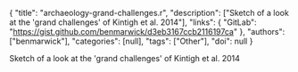 {
  "title": "archaeology-grand-challenges.r",
  "description": ["Sketch of a look at the 'grand challenges' of Kintigh et al. 2014"],
  "links": {
    "GitLab": "https://gist.github.com/benmarwick/d3eb3167ccb2116197ca"
  },
  "authors": ["benmarwick"],
  "categories": [null],
  "tags": ["Other"],
  "doi": null
}

<!-- Generated by csv2md.R – do not edit by hand -->

Sketch of a look at the 'grand challenges' of Kintigh et al. 2014